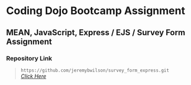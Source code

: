 # Coding Dojo Bootcamp Assignment
## MEAN, JavaScript, Express / EJS / Survey Form Assignment

### Repository Link

> ``` https://github.com/jeremybwilson/survey_form_express.git ```<br>
> _[Click Here](https://github.com/jeremybwilson/survey_form_express.git)_
